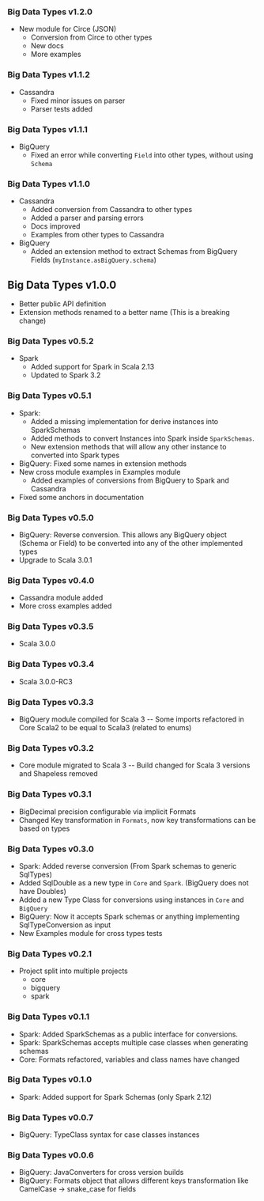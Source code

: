 ### Big Data Types v1.2.0
- New module for Circe (JSON)
  - Conversion from Circe to other types
  - New docs
  - More examples

### Big Data Types v1.1.2
- Cassandra
  - Fixed minor issues on parser
  - Parser tests added

### Big Data Types v1.1.1
- BigQuery
  - Fixed an error while converting `Field` into other types, without using `Schema` 


### Big Data Types v1.1.0
- Cassandra
  - Added conversion from Cassandra to other types
  - Added a parser and parsing errors
  - Docs improved
  - Examples from other types to Cassandra
- BigQuery
  - Added an extension method to extract Schemas from BigQuery Fields (`myInstance.asBigQuery.schema`)

## Big Data Types v1.0.0
- Better public API definition
- Extension methods renamed to a better name (This is a breaking change)

### Big Data Types v0.5.2
- Spark
  - Added support for Spark in Scala 2.13
  - Updated to Spark 3.2

### Big Data Types v0.5.1
- Spark: 
  - Added a missing implementation for derive instances into SparkSchemas
  - Added methods to convert Instances into Spark inside `SparkSchemas`.
  - New extension methods that will allow any other instance to converted into Spark types
- BigQuery: Fixed some names in extension methods
- New cross module examples in Examples module
  - Added examples of conversions from BigQuery to Spark and Cassandra
- Fixed some anchors in documentation

### Big Data Types v0.5.0
- BigQuery: Reverse conversion. 
  This allows any BigQuery object (Schema or Field) to be converted into any of the other implemented types
- Upgrade to Scala 3.0.1

### Big Data Types v0.4.0
- Cassandra module added
- More cross examples added

### Big Data Types v0.3.5
- Scala 3.0.0

### Big Data Types v0.3.4
- Scala 3.0.0-RC3

### Big Data Types v0.3.3
- BigQuery module compiled for Scala 3
  -- Some imports refactored in Core Scala2 to be equal to Scala3 (related to enums)
  
### Big Data Types v0.3.2
- Core module migrated to Scala 3
-- Build changed for Scala 3 versions and Shapeless removed

### Big Data Types v0.3.1

- BigDecimal precision configurable via implicit Formats
- Changed Key transformation in `Formats`, now key transformations can be based on types

### Big Data Types v0.3.0

- Spark: Added reverse conversion (From Spark schemas to generic SqlTypes)
- Added SqlDouble as a new type in `Core` and `Spark`. (BigQuery does not have Doubles)
- Added a new Type Class for conversions using instances in `Core` and `BigQuery`
- BigQuery: Now it accepts Spark schemas or anything implementing SqlTypeConversion as input
- New Examples module for cross types tests


### Big Data Types v0.2.1

- Project split into multiple projects
    - core
    - bigquery
    - spark

### Big Data Types v0.1.1

- Spark: Added SparkSchemas as a public interface for conversions.
- Spark: SparkSchemas accepts multiple case classes when generating schemas
- Core: Formats refactored, variables and class names have changed

### Big Data Types v0.1.0

- Spark: Added support for Spark Schemas (only Spark 2.12)

### Big Data Types v0.0.7

- BigQuery: TypeClass syntax for case classes instances

### Big Data Types v0.0.6

- BigQuery: JavaConverters for cross version builds
- BigQuery: Formats object that allows different keys transformation like CamelCase -> snake_case for fields